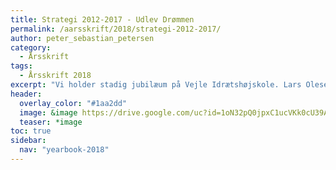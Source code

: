 ```yaml
---
title: Strategi 2012-2017 - Udlev Drømmen
permalink: /aarsskrift/2018/strategi-2012-2017/
author: peter_sebastian_petersen
category:
  - Årsskrift
tags:
  - Årsskrift 2018
excerpt: "Vi holder stadig jubilæum på Vejle Idrætshøjskole. Lars Olesen, viceforstander, fortæller lidt om indholdet i årsskriftet."
header:
  overlay_color: "#1aa2dd"
  image: &image https://drive.google.com/uc?id=1oN32pQ0jpxC1ucVKk0cU39AskhPxwRzH
  teaser: *image
toc: true
sidebar:
  nav: "yearbook-2018"
---
```

